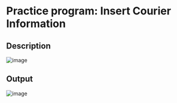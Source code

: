 # Practice program: Insert Courier Information

## Description

![image](https://github.com/Tan12d/PWC_RDBMS_using_Oracle/assets/100254217/5b0daa2b-9691-4617-a607-62156e117f50)

## Output

![image](https://github.com/Tan12d/PWC_RDBMS_using_Oracle/assets/100254217/60f2f23e-1a6f-4d6e-b083-46f60d66e00c)
